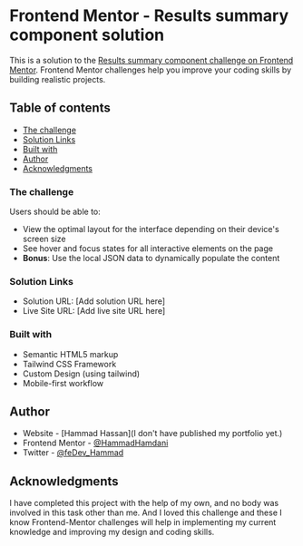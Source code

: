 # Frontend Mentor - Results summary component solution

This is a solution to the [Results summary component challenge on Frontend Mentor](https://www.frontendmentor.io/challenges/results-summary-component-CE_K6s0maV). Frontend Mentor challenges help you improve your coding skills by building realistic projects.

## Table of contents

- [The challenge](#the-challenge)
- [Solution Links](#solution-links)
- [Built with](#built-with)
- [Author](#author)
- [Acknowledgments](#acknowledgments)

### The challenge

Users should be able to:

- View the optimal layout for the interface depending on their device's screen size
- See hover and focus states for all interactive elements on the page
- **Bonus**: Use the local JSON data to dynamically populate the content

### Solution Links

- Solution URL: [Add solution URL here]
- Live Site URL: [Add live site URL here]

### Built with

- Semantic HTML5 markup
- Tailwind CSS Framework
- Custom Design (using tailwind)
- Mobile-first workflow

## Author

- Website - [Hammad Hassan](I don't have published my portfolio yet.)
- Frontend Mentor - [@HammadHamdani](https://www.frontendmentor.io/profile/HammadHamdani)
- Twitter - [@feDev_Hammad](https://www.twitter.com/feDev_Hammad)

## Acknowledgments

I have completed this project with the help of my own, and no body was involved in this task other than me. And I loved this challenge and these I know Frontend-Mentor challenges will help in implementing my current knowledge and improving my design and coding skills.
